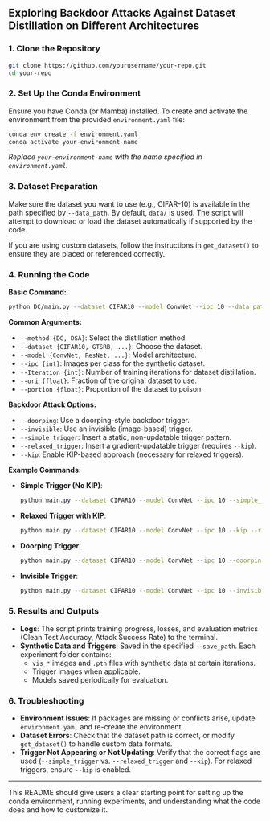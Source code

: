## Exploring Backdoor Attacks Against Dataset Distillation on Different Architectures

### 1. Clone the Repository

```bash
git clone https://github.com/yourusername/your-repo.git
cd your-repo
```

### 2. Set Up the Conda Environment

Ensure you have Conda (or Mamba) installed. To create and activate the environment from the provided `environment.yaml` file:

```bash
conda env create -f environment.yaml
conda activate your-environment-name
```

*Replace `your-environment-name` with the name specified in `environment.yaml`.*

### 3. Dataset Preparation

Make sure the dataset you want to use (e.g., CIFAR-10) is available in the path specified by `--data_path`. By default, `data/` is used. The script will attempt to download or load the dataset automatically if supported by the code. 

If you are using custom datasets, follow the instructions in `get_dataset()` to ensure they are placed or referenced correctly.

### 4. Running the Code

**Basic Command:**
```bash
python DC/main.py --dataset CIFAR10 --model ConvNet --ipc 10 --data_path /path/to/data --save_path /path/to/results
```

**Common Arguments:**
- `--method {DC, DSA}`: Select the distillation method.
- `--dataset {CIFAR10, GTSRB, ...}`: Choose the dataset.
- `--model {ConvNet, ResNet, ...}`: Model architecture.
- `--ipc {int}`: Images per class for the synthetic dataset.
- `--Iteration {int}`: Number of training iterations for dataset distillation.
- `--ori {float}`: Fraction of the original dataset to use.
- `--portion {float}`: Proportion of the dataset to poison.

**Backdoor Attack Options:**
- `--doorping`: Use a doorping-style backdoor trigger.
- `--invisible`: Use an invisible (image-based) trigger.
- `--simple_trigger`: Insert a static, non-updatable trigger pattern.
- `--relaxed_trigger`: Insert a gradient-updatable trigger (requires `--kip`).
- `--kip`: Enable KIP-based approach (necessary for relaxed triggers).

**Example Commands:**

- **Simple Trigger (No KIP)**:
  ```bash
  python main.py --dataset CIFAR10 --model ConvNet --ipc 10 --simple_trigger
  ```

- **Relaxed Trigger with KIP**:
  ```bash
  python main.py --dataset CIFAR10 --model ConvNet --ipc 10 --kip --relaxed_trigger --portion 0.01
  ```

- **Doorping Trigger**:
  ```bash
  python main.py --dataset CIFAR10 --model ConvNet --ipc 10 --doorping --portion 0.01
  ```

- **Invisible Trigger**:
  ```bash
  python main.py --dataset CIFAR10 --model ConvNet --ipc 10 --invisible --portion 0.01
  ```

### 5. Results and Outputs

- **Logs**: The script prints training progress, losses, and evaluation metrics (Clean Test Accuracy, Attack Success Rate) to the terminal.
- **Synthetic Data and Triggers**: Saved in the specified `--save_path`. Each experiment folder contains:
  - `vis_*` images and `.pth` files with synthetic data at certain iterations.
  - Trigger images when applicable.
  - Models saved periodically for evaluation.


### 6. Troubleshooting

- **Environment Issues**: If packages are missing or conflicts arise, update `environment.yaml` and re-create the environment.
- **Dataset Errors**: Check that the dataset path is correct, or modify `get_dataset()` to handle custom data formats.
- **Trigger Not Appearing or Not Updating**: Verify that the correct flags are used (`--simple_trigger` vs. `--relaxed_trigger` and `--kip`). For relaxed triggers, ensure `--kip` is enabled.

---

This README should give users a clear starting point for setting up the conda environment, running experiments, and understanding what the code does and how to customize it.
